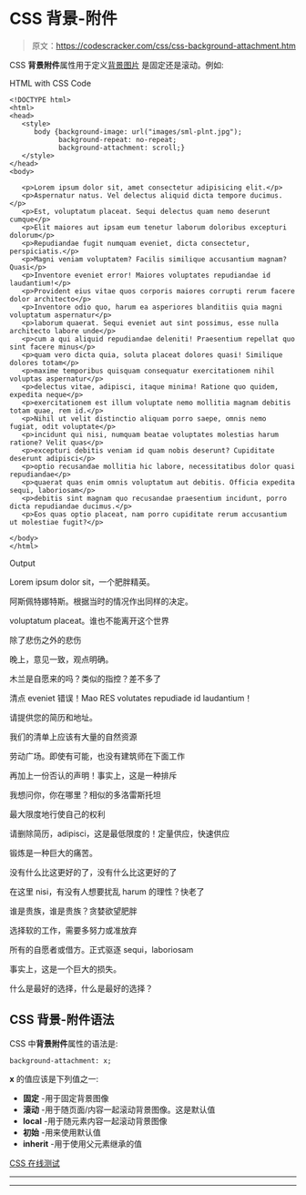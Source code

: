 # CSS 背景-附件

> 原文：<https://codescracker.com/css/css-background-attachment.htm>

CSS **背景附件**属性用于定义[背景图片](/css/css-background-image.htm) 是固定还是滚动。例如:

HTML with CSS Code

```
<!DOCTYPE html>
<html>
<head>
   <style>
      body {background-image: url("images/sml-plnt.jpg");
            background-repeat: no-repeat;
            background-attachment: scroll;}
   </style>
</head>
<body>

   <p>Lorem ipsum dolor sit, amet consectetur adipisicing elit.</p>
   <p>Aspernatur natus. Vel delectus aliquid dicta tempore ducimus.</p>
   <p>Est, voluptatum placeat. Sequi delectus quam nemo deserunt cumque</p>
   <p>Elit maiores aut ipsam eum tenetur laborum doloribus excepturi dolorum</p>
   <p>Repudiandae fugit numquam eveniet, dicta consectetur, perspiciatis.</p>
   <p>Magni veniam voluptatem? Facilis similique accusantium magnam? Quasi</p>
   <p>Inventore eveniet error! Maiores voluptates repudiandae id laudantium!</p>
   <p>Provident eius vitae quos corporis maiores corrupti rerum facere dolor architecto</p>
   <p>Inventore odio quo, harum ea asperiores blanditiis quia magni voluptatum aspernatur</p>
   <p>laborum quaerat. Sequi eveniet aut sint possimus, esse nulla architecto labore unde</p>
   <p>cum a qui aliquid repudiandae deleniti! Praesentium repellat quo sint facere minus</p>
   <p>quam vero dicta quia, soluta placeat dolores quasi! Similique dolores totam</p>
   <p>maxime temporibus quisquam consequatur exercitationem nihil voluptas aspernatur</p>
   <p>delectus vitae, adipisci, itaque minima! Ratione quo quidem, expedita neque</p>
   <p>exercitationem est illum voluptate nemo mollitia magnam debitis totam quae, rem id.</p>
   <p>Nihil ut velit distinctio aliquam porro saepe, omnis nemo fugiat, odit voluptate</p>
   <p>incidunt qui nisi, numquam beatae voluptates molestias harum ratione? Velit quas</p>
   <p>excepturi debitis veniam id quam nobis deserunt? Cupiditate deserunt adipisci</p>
   <p>optio recusandae mollitia hic labore, necessitatibus dolor quasi repudiandae</p>
   <p>quaerat quas enim omnis voluptatum aut debitis. Officia expedita sequi, laboriosam</p>
   <p>debitis sint magnam quo recusandae praesentium incidunt, porro dicta repudiandae ducimus.</p>
   <p>Eos quas optio placeat, nam porro cupiditate rerum accusantium ut molestiae fugit?</p>

</body>
</html>
```

Output

Lorem ipsum dolor sit，一个肥胖精英。

阿斯佩特娜特斯。根据当时的情况作出同样的决定。

voluptatum placeat。谁也不能离开这个世界

除了悲伤之外的悲伤

晚上，意见一致，观点明确。

木兰是自愿来的吗？类似的指控？差不多了

清点 eveniet 错误！Mao RES volutates repudiade id laudantium！

请提供您的简历和地址。

我们的清单上应该有大量的自然资源

劳动广场。即使有可能，也没有建筑师在下面工作

再加上一份否认的声明！事实上，这是一种排斥

我想问你，你在哪里？相似的多洛雷斯托坦

最大限度地行使自己的权利

请删除简历，adipisci，这是最低限度的！定量供应，快速供应

锻炼是一种巨大的痛苦。

没有什么比这更好的了，没有什么比这更好的了

在这里 nisi，有没有人想要扰乱 harum 的理性？快老了

谁是贵族，谁是贵族？贪婪欲望肥胖

选择软的工作，需要多努力或准放弃

所有的自愿者或借方。正式驱逐 sequi，laboriosam

事实上，这是一个巨大的损失。

什么是最好的选择，什么是最好的选择？

## CSS 背景-附件语法

CSS 中**背景附件**属性的语法是:

```
background-attachment: x;
```

**x** 的值应该是下列值之一:

*   **固定** -用于固定背景图像
*   **滚动** -用于随页面/内容一起滚动背景图像。这是默认值
*   **local** -用于随元素内容一起滚动背景图像
*   **初始** -用来使用默认值
*   **inherit** -用于使用父元素继承的值

[CSS 在线测试](/exam/showtest.php?subid=5)

* * *

* * *